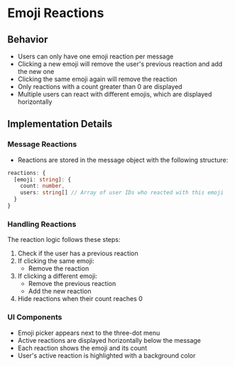 # Emoji Reactions

## Behavior
- Users can only have one emoji reaction per message
- Clicking a new emoji will remove the user's previous reaction and add the new one
- Clicking the same emoji again will remove the reaction
- Only reactions with a count greater than 0 are displayed
- Multiple users can react with different emojis, which are displayed horizontally

## Implementation Details

### Message Reactions
- Reactions are stored in the message object with the following structure:
```typescript
reactions: {
  [emoji: string]: {
    count: number,
    users: string[] // Array of user IDs who reacted with this emoji
  }
}
```

### Handling Reactions
The reaction logic follows these steps:
1. Check if the user has a previous reaction
2. If clicking the same emoji:
   - Remove the reaction
3. If clicking a different emoji:
   - Remove the previous reaction
   - Add the new reaction
4. Hide reactions when their count reaches 0

### UI Components
- Emoji picker appears next to the three-dot menu
- Active reactions are displayed horizontally below the message
- Each reaction shows the emoji and its count
- User's active reaction is highlighted with a background color 
